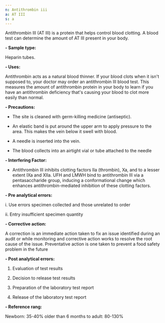 ```yaml
---
n: Antithrombin iii
a: AT III
s: a
---
```


Antithrombin III (AT III) is a protein that helps control blood clotting. A blood test can determine the amount of AT III present in your body.

__-	Sample type:__

Heparin tubes.

__-	Uses:__

Antithrombin acts as a natural blood thinner. If your blood clots when it isn't supposed to, your doctor may order an antithrombin III blood test. This measures the amount of antithrombin protein in your body to learn if you have an antithrombin deficiency that's causing your blood to clot more easily than normal.

__-	Precautions:__

-	The site is cleaned with germ-killing medicine (antiseptic).

-	An elastic band is put around the upper arm to apply pressure to the area. This makes the vein below it swell with blood.

-	A needle is inserted into the vein.

-	The blood collects into an airtight vial or tube attached to the needle

__-	Interfering Factor:__

-	Antithrombin III inhibits clotting factors IIa (thrombin), Xa, and to a lesser extent IXa and XIIa. UFH and LMWH bind to antithrombin III via a pentasaccharide group, inducing a conformational change which enhances antithrombin-mediated inhibition of these clotting factors.

__-	Pre analytical errors:__

i.	Use errors specimen collected and those unrelated to order

ii.	Entry insufficient specimen quantity

__-	Corrective action:__

 A correction is an immediate action taken to fix an issue identified during an audit or while monitoring and corrective action works to resolve the root cause of the issue. Preventative action is one taken to prevent a food safety problem in the future

__-	Post analytical errors:__

1.	Evaluation of test results

2.	Decision to release test results

3.	Preparation of the laboratory test report

4.	Release of the laboratory test report

__-	Reference rang:__

 Newborn: 35-40% older than 6 months to adult: 80-130%
